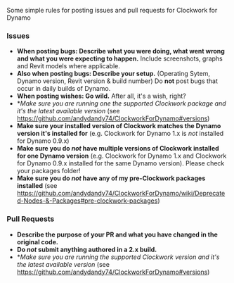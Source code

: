 Some simple rules for posting issues and pull requests for Clockwork for Dynamo

### Issues
- **When posting bugs: Describe what you were doing, what went wrong and what you were expecting to happen.** Include screenshots, graphs and Revit models where applicable.
- **Also when posting bugs: Describe your setup.** (Operating Sytem, Dynamo version, Revit version & build number) Do **not** post bugs that occur in daily builds of Dynamo.
- **When posting wishes: Go wild.** After all, it's a wish, right?
- **Make sure you are running one the *supported* Clockwork package and it's the *latest available version** (see https://github.com/andydandy74/ClockworkForDynamo#versions)
- **Make sure your installed version of Clockwork matches the Dynamo version it's installed for** (e.g. Clockwork for Dynamo 1.x is *not* installed for Dynamo 0.9.x)
- **Make sure you do *not* have multiple versions of Clockwork installed for one Dynamo version** (e.g. Clockwork for Dynamo 1.x and Clockwork for Dynamo 0.9.x installed for the same Dynamo version). Please check your packages folder!
- **Make sure you do *not* have any of my pre-Clockwork packages installed** (see https://github.com/andydandy74/ClockworkForDynamo/wiki/Deprecated-Nodes-&-Packages#pre-clockwork-packages)

### Pull Requests
- **Describe the purpose of your PR and what you have changed in the original code.**
- **Do *not* submit anything authored in a 2.x build.**
- **Make sure you are running the *supported* Clockwork version and it's the *latest available version** (see https://github.com/andydandy74/ClockworkForDynamo#versions)
